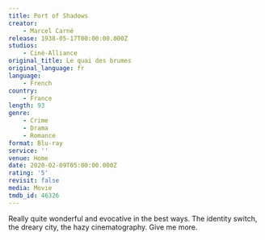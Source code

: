 ```yaml
---
title: Port of Shadows
creator:
    - Marcel Carné
release: 1938-05-17T00:00:00.000Z
studios:
    - Ciné-Alliance
original_title: Le quai des brumes
original_language: fr
language:
    - French
country:
    - France
length: 93
genre:
    - Crime
    - Drama
    - Romance
format: Blu-ray
service: ''
venue: Home
date: 2020-02-09T05:00:00.000Z
rating: '5'
revisit: false
media: Movie
tmdb_id: 46326
---
```


Really quite wonderful and evocative in the best ways. The identity switch, the dreary city, the hazy cinematography. Give me more.
